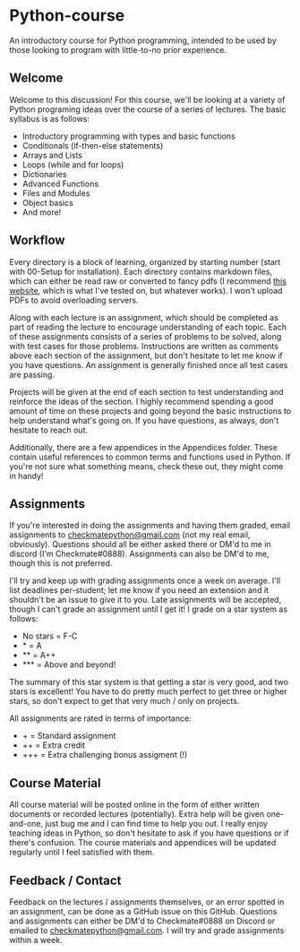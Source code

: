 # Python-course
An introductory course for Python programming, intended to be used by those looking to program with little-to-no prior experience.

## Welcome

Welcome to this discussion!  For this course, we'll be looking at a variety of Python programing ideas over the course of a series of lectures.  The basic syllabus is as follows:

* Introductory programming with types and basic functions
* Conditionals (if-then-else statements)
* Arrays and Lists
* Loops (while and for loops)
* Dictionaries
* Advanced Functions
* Files and Modules
* Object basics
* And more!

## Workflow

Every directory is a block of learning, organized by starting number (start with 00-Setup for installation).  Each directory contains markdown files, which can either be read raw or converted to fancy pdfs (I recommend [this website](https://www.markdowntopdf.com/), which is what I've tested on, but whatever works).  I won't upload PDFs to avoid overloading servers.

Along with each lecture is an assignment, which should be completed as part of reading the lecture to encourage understanding of each topic.  Each of these assignments consists of a series of problems to be solved, along with test cases for those problems.  Instructions are written as comments above each section of the assignment, but don't hesitate to let me know if you have questions.  An assignment is generally finished once all test cases are passing.

Projects will be given at the end of each section to test understanding and reinforce the ideas of the section.  I highly recommend spending a good amount of time on these projects and going beyond the basic instructions to help understand what's going on.  If you have questions, as always, don't hesitate to reach out.

Additionally, there are a few appendices in the Appendices folder.  These contain useful references to common terms and functions used in Python.  If you're not sure what something means, check these out, they might come in handy!

## Assignments

If you're interested in doing the assignments and having them graded, email assignments to checkmatepython@gmail.com (not my real email, obviously).  Questions should all be either asked there or DM'd to me in discord (I'm Checkmate#0888).  Assignments can also be DM'd to me, though this is not preferred.

I'll try and keep up with grading assignments once a week on average.  I'll list deadlines per-student; let me know if you need an extension and it shouldn't be an issue to give it to you.  Late assignments will be accepted, though I can't grade an assignment until I get it!  I grade on a star system as follows:

* No stars = F-C
* \*      = A
* \*\*    = A++
* \*\*\*  = Above and beyond!

The summary of this star system is that getting a star is very good, and two stars is excellent!  You have to do pretty much perfect to get three or higher stars, so don't expect to get that very much / only on projects.

All assignments are rated in terms of importance:

* \+  = Standard assignment
* ++  = Extra credit
* +++ = Extra challenging bonus assigment (!)

## Course Material

All course material will be posted online in the form of either written documents or recorded lectures (potentially).  Extra help will be given one-and-one, just bug me and I can find time to help you out.  I really enjoy teaching ideas in Python, so don't hesitate to ask if you have questions or if there's confusion.  The course materials and appendices will be updated regularly until I feel satisfied with them.

## Feedback / Contact

Feedback on the lectures / assignments themselves, or an error spotted in an assignment, can be done as a GitHub issue on this GitHub.  Questions and assignments can either be DM'd to Checkmate#0888 on Discord or emailed to checkmatepython@gmail.com.  I will try and grade assignments within a week.
